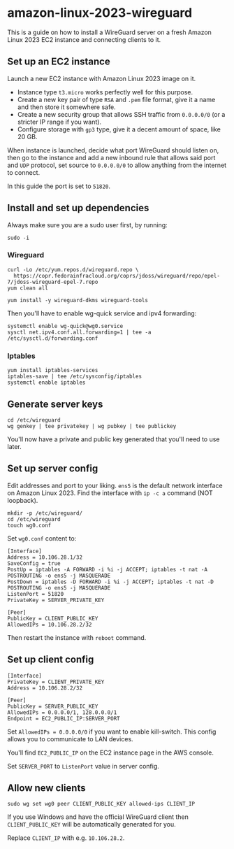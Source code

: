 # amazon-linux-2023-wireguard

This is a guide on how to install a WireGuard server on a fresh Amazon Linux 2023 EC2 instance and connecting clients to it.

## Set up an EC2 instance

Launch a new EC2 instance with Amazon Linux 2023 image on it.

- Instance type `t3.micro` works perfectly well for this purpose.
- Create a new key pair of type `RSA` and `.pem` file format, give it a name and then store it somewhere safe.
- Create a new security group that allows SSH traffic from `0.0.0.0/0` (or a stricter IP range if you want).
- Configure storage with `gp3` type, give it a decent amount of space, like 20 GB.

When instance is launched, decide what port WireGuard should listen on, then go to the instance and add a new inbound rule that allows said port and `UDP` protocol, set source to `0.0.0.0/0` to allow anything from the internet to connect.

In this guide the port is set to `51820`.

## Install and set up dependencies

Always make sure you are a sudo user first, by running:

```shell
sudo -i
```

### Wireguard

```shell
curl -Lo /etc/yum.repos.d/wireguard.repo \
  https://copr.fedorainfracloud.org/coprs/jdoss/wireguard/repo/epel-7/jdoss-wireguard-epel-7.repo
yum clean all

yum install -y wireguard-dkms wireguard-tools
```

Then you'll have to enable wg-quick service and ipv4 forwarding:

```shell
systemctl enable wg-quick@wg0.service
sysctl net.ipv4.conf.all.forwarding=1 | tee -a /etc/sysctl.d/forwarding.conf
```

### Iptables

```shell
yum install iptables-services
iptables-save | tee /etc/sysconfig/iptables
systemctl enable iptables
```

## Generate server keys

```shell
cd /etc/wireguard
wg genkey | tee privatekey | wg pubkey | tee publickey
```

You'll now have a private and public key generated that you'll need to use later.

## Set up server config

Edit addresses and port to your liking. `ens5` is the default network interface on Amazon Linux 2023. Find the interface with `ip -c a` command (NOT loopback).

```shell
mkdir -p /etc/wireguard/
cd /etc/wireguard
touch wg0.conf
```

Set `wg0.conf` content to:

```
[Interface]
Address = 10.106.28.1/32
SaveConfig = true
PostUp = iptables -A FORWARD -i %i -j ACCEPT; iptables -t nat -A POSTROUTING -o ens5 -j MASQUERADE
PostDown = iptables -D FORWARD -i %i -j ACCEPT; iptables -t nat -D POSTROUTING -o ens5 -j MASQUERADE
ListenPort = 51820
PrivateKey = SERVER_PRIVATE_KEY

[Peer]
PublicKey = CLIENT_PUBLIC_KEY
AllowedIPs = 10.106.28.2/32
```

Then restart the instance with `reboot` command.

## Set up client config

```
[Interface]
PrivateKey = CLIENT_PRIVATE_KEY
Address = 10.106.28.2/32

[Peer]
PublicKey = SERVER_PUBLIC_KEY
AllowedIPs = 0.0.0.0/1, 128.0.0.0/1
Endpoint = EC2_PUBLIC_IP:SERVER_PORT
```

Set `AllowedIPs = 0.0.0.0/0` if you want to enable kill-switch. This config allows you to communicate to LAN devices.

You'll find `EC2_PUBLIC_IP` on the EC2 instance page in the AWS console.

Set `SERVER_PORT` to `ListenPort` value in server config.

## Allow new clients

```shell
sudo wg set wg0 peer CLIENT_PUBLIC_KEY allowed-ips CLIENT_IP
```

If you use Windows and have the official WireGuard client then `CLIENT_PUBLIC_KEY` will be automatically generated for you.

Replace `CLIENT_IP` with e.g. `10.106.28.2`.
